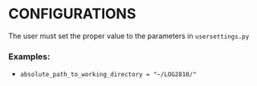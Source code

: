 # CONFIGURATIONS

The user must set the proper value to the parameters in ```usersettings.py```

### Examples:
- ```absolute_path_to_working_directory = "~/LOG2810/"``` 